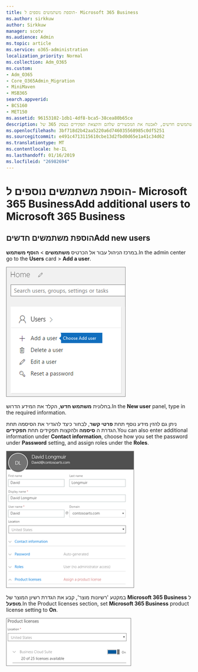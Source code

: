 ```yaml
---
title: הוספת משתמשים נוספים ל- Microsoft 365 Business
ms.author: sirkkuw
author: Sirkkuw
manager: scotv
ms.audience: Admin
ms.topic: article
ms.service: o365-administration
localization_priority: Normal
ms.collection: Adm_O365
ms.custom:
- Adm_O365
- Core_O365Admin_Migration
- MiniMaven
- MSB365
search.appverid:
- BCS160
- MET150
ms.assetid: 96153102-1db1-4df8-bca5-38cea80b65ce
description: למד כיצד להוסיף משתמשים חדשים, לאבטח את המכשירים שלהם והקצאת תפקידים בעסק 365 של Microsoft.
ms.openlocfilehash: 3bf718d2b42aa5220a6d746035568985c0df5251
ms.sourcegitcommit: e491c4713115610cbe13d2fbd0d65e1a41c34d62
ms.translationtype: MT
ms.contentlocale: he-IL
ms.lasthandoff: 01/16/2019
ms.locfileid: "26982694"
---
```

# <a name="add-additional-users-to-microsoft-365-business"></a><span data-ttu-id="1bb8c-103">הוספת משתמשים נוספים ל- Microsoft 365 Business</span><span class="sxs-lookup"><span data-stu-id="1bb8c-103">Add additional users to Microsoft 365 Business</span></span>

## <a name="add-new-users"></a><span data-ttu-id="1bb8c-104">הוספת משתמשים חדשים</span><span class="sxs-lookup"><span data-stu-id="1bb8c-104">Add new users</span></span>

<span data-ttu-id="1bb8c-105">במרכז הניהול עבור אל הכרטיס **משתמשים** \> **הוסף משתמש**.</span><span class="sxs-lookup"><span data-stu-id="1bb8c-105">In the admin center go to the **Users** card \> **Add a user**.</span></span>
  
![Choose Add a user on the Users card in the admin center](media/55218f5b-899c-41cb-8486-8746fcef1748.png)
  
<span data-ttu-id="1bb8c-107">בחלונית **משתמש חדש**, הקלד את המידע הדרוש.</span><span class="sxs-lookup"><span data-stu-id="1bb8c-107">In the **New user** panel, type in the required information.</span></span> 
  
<span data-ttu-id="1bb8c-108">ניתן גם להזין מידע נוסף תחת **פרטי קשר**, לבחור כיצד להגדיר את הסיסמה תחת הגדרת ה **סיסמה** ולהקצות תפקידים תחת **תפקידים**.</span><span class="sxs-lookup"><span data-stu-id="1bb8c-108">You can also enter additional information under **Contact information**, choose how you set the password under **Password** setting, and assign roles under the **Roles**.</span></span>
  
![Enter user information in the New user card](media/f04d39ca-48be-4868-8330-8552a4754c8b.png)
  
<span data-ttu-id="1bb8c-110">במקטע 'רשיונות מוצר', קבע את הגדרת רשיון המוצר של **Microsoft 365 Business** ל **מופעל**.</span><span class="sxs-lookup"><span data-stu-id="1bb8c-110">In the Product licenses section, set **Microsoft 365 Business** product license setting to **On**.</span></span>
  
![Set the license setting to On position](media/7404f7f7-93bc-44a3-9ffb-4208b5b17402.png)
  

  

